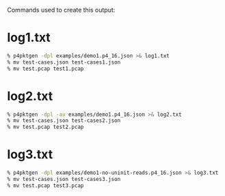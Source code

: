 Commands used to create this output:

# log1.txt

```bash
% p4pktgen -dpl examples/demo1.p4_16.json >& log1.txt
% mv test-cases.json test-cases1.json
% mv test.pcap test1.pcap
```


# log2.txt

```bash
% p4pktgen -dpl -au examples/demo1.p4_16.json >& log2.txt
% mv test-cases.json test-cases2.json
% mv test.pcap test2.pcap
```


# log3.txt

```bash
% p4pktgen -dpl examples/demo1-no-uninit-reads.p4_16.json >& log3.txt
% mv test-cases.json test-cases3.json
% mv test.pcap test3.pcap
```
